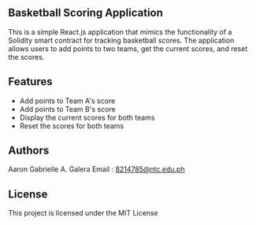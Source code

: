 ## Basketball Scoring Application

This is a simple React.js application that mimics the functionality of a Solidity smart contract for tracking basketball scores. The application allows users to add points to two teams, get the current scores, and reset the scores.

## Features

- Add points to Team A's score
- Add points to Team B's score
- Display the current scores for both teams
- Reset the scores for both teams
## Authors

Aaron Gabrielle A. Galera
Email : 8214785@ntc.edu.ph

## License

This project is licensed under the MIT License